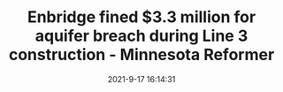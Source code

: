 ---
"title": "Enbridge fined $3.3 million for aquifer breach during Line 3 construction - Minnesota Reformer"
"date": "2021-9-17 16:14:31"
"feed_name": "GOOGLENEWSDRILLING"
"feed_website": "https://news.google.com/search?q=drilling%2Bincident&hl=en-US&gl=US&ceid=US:en"
"feed_rss": "https://news.google.com/rss/search?q=drilling%2Bincident&hl=en-US&gl=US&ceid=US:en"
"link": "http://minnesotareformer.com/briefs/enbridge-fined-3-3-million-for-aquifer-breach-during-line-3-construction/"
"file": "_posts/2021-1-1-d50ec3e6aca7211e856f46f4036444c5b09aee1f.md"
"accident": "0"
"drilling": "0"
"dead": "0"
"injured": "0"
---